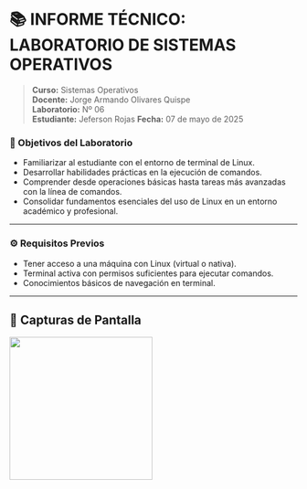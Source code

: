 # 📚 INFORME TÉCNICO: LABORATORIO DE SISTEMAS OPERATIVOS

> **Curso:** Sistemas Operativos  
> **Docente:** Jorge Armando Olivares Quispe  
> **Laboratorio:** Nº 06  
> **Estudiante:** Jeferson Rojas 
> **Fecha:** 07 de mayo de 2025



### 🎯 Objetivos del Laboratorio

- Familiarizar al estudiante con el entorno de terminal de Linux.
- Desarrollar habilidades prácticas en la ejecución de comandos.
- Comprender desde operaciones básicas hasta tareas más avanzadas con la línea de comandos.
- Consolidar fundamentos esenciales del uso de Linux en un entorno académico y profesional.

---

### ⚙️ Requisitos Previos

- Tener acceso a una máquina con Linux (virtual o nativa).
- Terminal activa con permisos suficientes para ejecutar comandos.
- Conocimientos básicos de navegación en terminal.

---
## 📸 Capturas de Pantalla
<p align="left">
  <img src="https://i.postimg.cc/PJ5RQp2F/Screenshot-2025-05-08-23-29-47.png" width="250">
  
 
</p>

